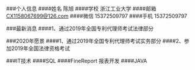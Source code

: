 ###个人信息
####姓名 陈旭
####学校 浙江工业大学
####邮箱 CX1158067699@126.com
####微信 15372509797
####手机 15372509797

###最新消息
####1、通过2019年全国专利代理师考试法律部分

###2020年愿景
####1、通过2019年全国专利代理师考试实务部分 
####2、参加2019年全国法律资格考试

###IT技术
####SQL
####FineReport 报表开发
####JAVA
